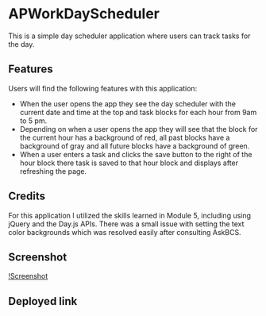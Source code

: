 # APWorkDayScheduler

This is a simple day scheduler application where users can track tasks for the day.

## Features

Users will find the following features with this application:

* When the user opens the app they see the day scheduler with the current date and time at the top and task blocks for each hour from 9am to 5 pm.
* Depending on when a user opens the app they will see that the block for the current hour has a background of red, all past blocks have a background of gray and all future blocks have a background of green. 
* When a user enters a task and clicks the save button to the right of the hour block there task is saved to that hour block and displays after refreshing the page.

## Credits

For this application I utilized the skills learned in Module 5, including using jQuery and the Day.js APIs. There was a small issue with setting the text color backgrounds which was resolved easily after consulting AskBCS.

## Screenshot

[!Screenshot](./Assets/ScreenshotDayScheduler.png)

## Deployed link